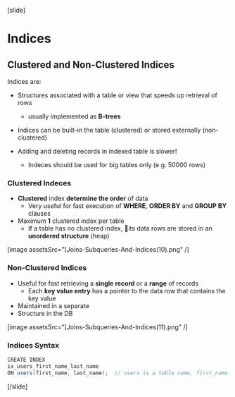 [slide]

# Indices

## Clustered and Non-Clustered Indices

Indices are:

- Structures associated with a table or view that speeds up retrieval of rows
  - usually implemented as **B-trees**
- Indices can be built-in the table (clustered) or stored externally (non-clustered)

- Adding and deleting records in indexed table is slower!
  - Indeces should be used for big tables only (e.g. 50000 rows)

### Clustered Indeces

- **Clustered** index **determine the order** of data
  - Very useful for fast execution of **WHERE**, **ORDER BY** and **GROUP BY** clauses
- Maximum **1** clustered index per table
  - If a table has no clustered index, its data rows are stored in an **unordered structure** (heap)

[image assetsSrc="[Joins-Subqueries-And-Indices(10).png" /]

### Non-Clustered Indices

- Useful for fast retrieving a **single record** or a **range** of records
  - Each **key value entry** has a pointer to the data row that contains the key value
- Maintained in a separate
- Structure in the DB

[image assetsSrc="[Joins-Subqueries-And-Indices(11).png" /]

### Indices Syntax

```Java
CREATE INDEX
ix_users_first_name_last_name
ON users(first_name, last_name);  // users is a table name, first_name and last_name are columns
```

[/slide]

